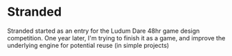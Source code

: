 Stranded
========

Stranded started as an entry for the Ludum Dare 48hr game design competition.
One year later, I'm trying to finish it as a game, and improve the underlying
engine for potential reuse (in simple projects)
